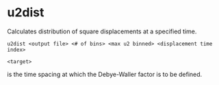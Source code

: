<h1>u2dist</h1>

Calculates distribution of square displacements at a specified time.

```
u2dist <output file> <# of bins> <max u2 binned> <displacement time index>

<target>
```

<displacement time index> is the time spacing at which the Debye-Waller factor is to be defined.
